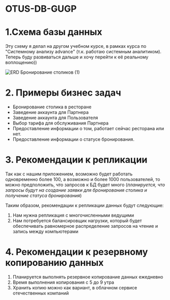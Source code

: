# OTUS-DB-GUGP
# 1.Схема базы данных
Эту схему я делал на другом учебном курсе, в рамках курса по "Системному анализу advance" (т.к. работаю системным аналитиком).
Теперь буду развиваться дальше и хочу перейти к её реальному воплощению))





![ERD Бронирование столиков (1)](https://user-images.githubusercontent.com/52799699/222922755-4b3bdbc2-61bd-48b5-8ac3-47c3e143d16b.png)


# 2. Примеры бизнес задач
* Бронирование столика в ресторане
* Заведение аккаунта для Партнера 
* Заведение аккаунта для Пользователя
* Выбор тарифа для обслуживания Партнера
* Предоставление информации о том, работает сейчас ресторана или нет.
* Предоставление информации о статусе бронирования.


# 3. Рекомендации к репликации
Так как с нашим приложением, возможно будет работать одновременно более 100, а возможно и более 1000 пользователей, то можно предположить, что запросов к БД будет много (_планируется, что запросы будут на создание заявки для бронирования столика и получение статуса бронирования_)

Таким образом, рекомендации к репликации данных будут следующие:
1. Нам нужна репликация с многочисленными ведущими
2. Нам потребуется балансировщик нагрузки, который будет обеспечивать равномерное распределение запросов на чтение и запись между компьютерами

# 4. Рекомендации к резервному копированию данных
1. Планируется выполнять резервное копирование данных ежедневно
2. Время выполнения копирования с 5 до 9 утра
3. Хранить копию можно как вариант, в облачном сервисе отечественных компаний
